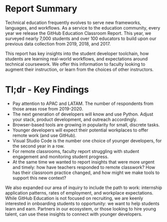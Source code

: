 # Report Summary
Technical education frequently evolves to serve new frameworks, languages, and workflows. As a service to the education community, every year we release the GitHub Education Classroom Report. This year, we surveyed nearly 7,000 students and over 100 educators to build upon our previous data collection from 2019, 2018, and 2017.

This report has key insights into the student developer toolchain, how students are learning real-world workflows, and expectations around technical coursework. We offer this information to faculty looking to augment their instruction, or learn from the choices of other instructors.

# Tl;dr - Key Findings
* Pay attention to APAC and LATAM. The number of respondents from those areas rose from 2019-2020.
* The next generation of developers will know and use Python. Adjust your stack, product development, and outreach accordingly.
* Browser-based tools are growing in popularity for small, discrete tasks.
* Younger developers will expect their potential workplaces to offer remote work (and use GitHub).
* Visual Studio Code is the number one choice of younger developers, for the second year in a row.
* For remote classrooms, faculty report struggling with student engagement and monitoring student progress.
* At the same time we wanted to report insights that were more urgent and timely: how have teachers responded to remote classwork? How has their classroom practice changed, and how might we make tools to support this new context?

We also expanded our area of inquiry to include the path to work: internship application patterns, rates of employment, and workplace expectations. While GitHub Education is not focused on recruiting, we are keenly interested in onboarding students to opportunity: we want to help students learn and earn. Partners in our ecosystem, or those looking to hire young talent, can use these insights to connect with younger developers.
